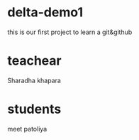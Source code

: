 # delta-demo1
this is our first project to learn a git&amp;github

# teachear 
Sharadha khapara

# students
meet patoliya

